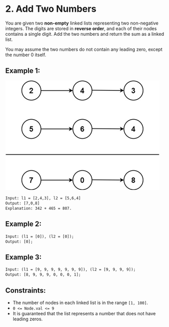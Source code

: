 # 2. Add Two Numbers

You are given two **non-empty** linked lists representing two non-negative integers. The digits are stored in **reverse order**, and each of their nodes contains a single digit. Add the two numbers and return the sum as a linked list.

You may assume the two numbers do not contain any leading zero, except the number 0 itself.

## Example 1:

![Example 1](example1.png)

```
Input: l1 = [2,4,3], l2 = [5,6,4]
Output: [7,0,8]
Explanation: 342 + 465 = 807.
```

## Example 2:

```
Input: (l1 = [0]), (l2 = [0]);
Output: [0];
```

## Example 3:

```
Input: (l1 = [9, 9, 9, 9, 9, 9, 9]), (l2 = [9, 9, 9, 9]);
Output: [8, 9, 9, 9, 0, 0, 0, 1];
```

## Constraints:

- The number of nodes in each linked list is in the range `[1, 100]`.
- `0 <= Node.val <= 9`
- It is guaranteed that the list represents a number that does not have leading zeros.
